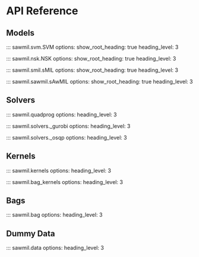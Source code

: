 # API Reference

## Models
::: sawmil.svm.SVM
    options:
      show_root_heading: true
      heading_level: 3

::: sawmil.nsk.NSK
    options:
      show_root_heading: true
      heading_level: 3

::: sawmil.smil.sMIL
    options:
      show_root_heading: true
      heading_level: 3

::: sawmil.sawmil.sAwMIL
    options:
      show_root_heading: true
      heading_level: 3

## Solvers
::: sawmil.quadprog
    options:
      heading_level: 3

::: sawmil.solvers._gurobi
    options:
      heading_level: 3

::: sawmil.solvers._osqp
    options:
      heading_level: 3

## Kernels
::: sawmil.kernels
    options:
      heading_level: 3

::: sawmil.bag_kernels
    options:
      heading_level: 3

## Bags
::: sawmil.bag
    options:
      heading_level: 3

## Dummy Data
::: sawmil.data
    options:
      heading_level: 3